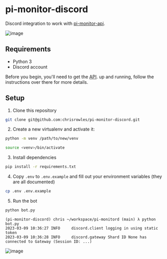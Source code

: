 # pi-monitor-discord

Discord integration to work with [pi-monitor-api](https://github.com/chrisrowles/pi-monitor-api).

![image](https://i.imgur.com/csAnczi.png)

## Requirements

- Python 3
- Discord account

Before you begin, you'll need to get the [API](https://github.com/chrisrowles/pi-monitor-api). up and running, follow the instructions over there for more details.

## Setup

1. Clone this repository
  ```sh
  git clone git@github.com:chrisrowles/pi-monitor-discord.git
  ```

2. Create a new virtualenv and activate it:
  ```sh
  python -m venv /path/to/new/venv
  ```

  ```sh
  source <venv>/bin/activate
  ```

3. Install dependencies
  ```sh
  pip install -r requirements.txt
  ``` 

4. Copy `.env` to `.env.example` and fill out your environment variables (they are all documented)
  ```sh
  cp .env .env.example
  ```

5. Run the bot
  ```sh
  python bot.py
  ```

  ```
  (pi-monitor-discord) chris ~/workspace/pi-monitord (main) λ python bot.py 
  2023-03-09 10:36:27 INFO     discord.client logging in using static token
  2023-03-09 10:36:28 INFO     discord.gateway Shard ID None has connected to Gateway (Session ID: ...)
  ```

![image](https://i.imgur.com/hi2CC1R.png)


